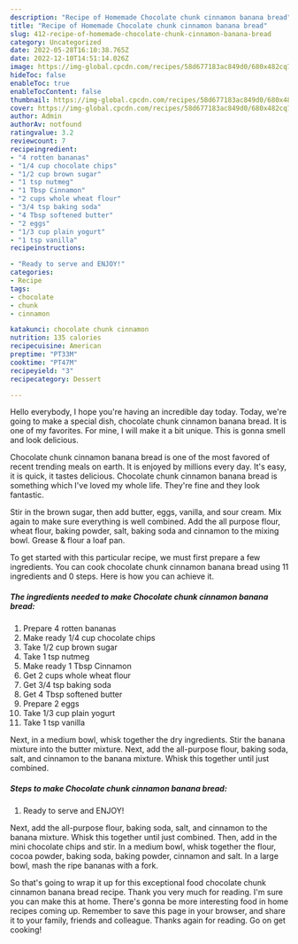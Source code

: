 ```yaml
---
description: "Recipe of Homemade Chocolate chunk cinnamon banana bread"
title: "Recipe of Homemade Chocolate chunk cinnamon banana bread"
slug: 412-recipe-of-homemade-chocolate-chunk-cinnamon-banana-bread
category: Uncategorized
date: 2022-05-28T16:10:38.765Z
date: 2022-12-10T14:51:14.026Z
image: https://img-global.cpcdn.com/recipes/58d677183ac849d0/680x482cq70/chocolate-chunk-cinnamon-banana-bread-recipe-main-photo.jpg
hideToc: false
enableToc: true
enableTocContent: false
thumbnail: https://img-global.cpcdn.com/recipes/58d677183ac849d0/680x482cq70/chocolate-chunk-cinnamon-banana-bread-recipe-main-photo.jpg
cover: https://img-global.cpcdn.com/recipes/58d677183ac849d0/680x482cq70/chocolate-chunk-cinnamon-banana-bread-recipe-main-photo.jpg
author: Admin
authorAv: notfound
ratingvalue: 3.2
reviewcount: 7
recipeingredient:
- "4 rotten bananas"
- "1/4 cup chocolate chips"
- "1/2 cup brown sugar"
- "1 tsp nutmeg"
- "1 Tbsp Cinnamon"
- "2 cups whole wheat flour"
- "3/4 tsp baking soda"
- "4 Tbsp softened butter"
- "2 eggs"
- "1/3 cup plain yogurt"
- "1 tsp vanilla"
recipeinstructions:

- "Ready to serve and ENJOY!"
categories:
- Recipe
tags:
- chocolate
- chunk
- cinnamon

katakunci: chocolate chunk cinnamon 
nutrition: 135 calories
recipecuisine: American
preptime: "PT33M"
cooktime: "PT47M"
recipeyield: "3"
recipecategory: Dessert

---
```



Hello everybody, I hope you're having an incredible day today. Today, we're going to make a special dish, chocolate chunk cinnamon banana bread. It is one of my favorites. For mine, I will make it a bit unique. This is gonna smell and look delicious.

Chocolate chunk cinnamon banana bread is one of the most favored of recent trending meals on earth. It is enjoyed by millions every day. It's easy, it is quick, it tastes delicious. Chocolate chunk cinnamon banana bread is something which I've loved my whole life. They're fine and they look fantastic.

Stir in the brown sugar, then add butter, eggs, vanilla, and sour cream. Mix again to make sure everything is well combined. Add the all purpose flour, wheat flour, baking powder, salt, baking soda and cinnamon to the mixing bowl. Grease &amp; flour a loaf pan.


To get started with this particular recipe, we must first prepare a few ingredients. You can cook chocolate chunk cinnamon banana bread using 11 ingredients and 0 steps. Here is how you can achieve it.

<!--inarticleads1-->

##### The ingredients needed to make Chocolate chunk cinnamon banana bread:

1. Prepare 4 rotten bananas
1. Make ready 1/4 cup chocolate chips
1. Take 1/2 cup brown sugar
1. Take 1 tsp nutmeg
1. Make ready 1 Tbsp Cinnamon
1. Get 2 cups whole wheat flour
1. Get 3/4 tsp baking soda
1. Get 4 Tbsp softened butter
1. Prepare 2 eggs
1. Take 1/3 cup plain yogurt
1. Take 1 tsp vanilla


Next, in a medium bowl, whisk together the dry ingredients. Stir the banana mixture into the butter mixture. Next, add the all-purpose flour, baking soda, salt, and cinnamon to the banana mixture. Whisk this together until just combined. 

<!--inarticleads2-->

##### Steps to make Chocolate chunk cinnamon banana bread:


1. Ready to serve and ENJOY!

Next, add the all-purpose flour, baking soda, salt, and cinnamon to the banana mixture. Whisk this together until just combined. Then, add in the mini chocolate chips and stir. In a medium bowl, whisk together the flour, cocoa powder, baking soda, baking powder, cinnamon and salt. In a large bowl, mash the ripe bananas with a fork. 

So that's going to wrap it up for this exceptional food chocolate chunk cinnamon banana bread recipe. Thank you very much for reading. I'm sure you can make this at home. There's gonna be more interesting food in home recipes coming up. Remember to save this page in your browser, and share it to your family, friends and colleague. Thanks again for reading. Go on get cooking!
